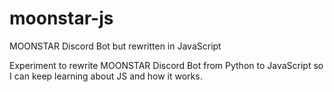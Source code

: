 # moonstar-js
MOONSTAR Discord Bot but rewritten in JavaScript

Experiment to rewrite MOONSTAR Discord Bot from Python to JavaScript so I can keep learning about JS and how it works.
